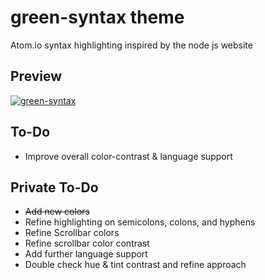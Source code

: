 # green-syntax theme

Atom.io syntax highlighting inspired by the node js website

## Preview

[![green-syntax](http://i.imgur.com/MAvc7NK.png)](https://atom.io/packages/green-syntax)

## To-Do

* Improve overall color-contrast & language support


## Private To-Do
- ~~Add new colors~~
- Refine highlighting on semicolons, colons, and hyphens
- Refine Scrollbar colors
- Refine scrollbar color contrast
- Add further language support
- Double check hue & tint contrast and refine approach
